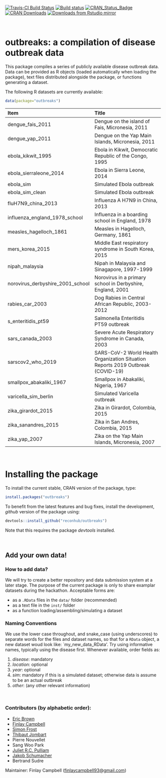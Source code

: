 [![Travis-CI Build Status](https://travis-ci.org/reconhub/outbreaks.svg?branch=master)](https://travis-ci.org/reconhub/outbreaks)
[![Build status](https://ci.appveyor.com/api/projects/status/62gcky08onmr69x8/branch/master?svg=true)](https://ci.appveyor.com/project/thibautjombart/outbreaks/branch/master)
[![CRAN_Status_Badge](http://www.r-pkg.org/badges/version/outbreaks)](https://cran.r-project.org/package=outbreaks)
[![CRAN Downloads](https://cranlogs.r-pkg.org/badges/outbreaks)](https://cran.r-project.org/package=outbreaks)
[![Downloads from Rstudio mirror](https://cranlogs.r-pkg.org/badges/grand-total/outbreaks)](http://www.r-pkg.org/pkg/outbreaks)

<br>

# outbreaks: a compilation of disease outbreak data

This package compiles a series of publicly available disease outbreak data.
Data can be provided as R objects (loaded automatically when loading the package), text files distributed alongside the package, or functions generating a dataset.

The following R datasets are currently available:



```r
data(package="outbreaks")
```



|Item                             |Title                                                                           |
|:--------------------------------|:-------------------------------------------------------------------------------|
|dengue_fais_2011                 |Dengue on the island of Fais, Micronesia, 2011                                  |
|dengue_yap_2011                  |Dengue on the Yap Main Islands, Micronesia, 2011                                |
|ebola_kikwit_1995                |Ebola in Kikwit, Democratic Republic of the Congo, 1995                         |
|ebola_sierraleone_2014           |Ebola in Sierra Leone, 2014                                                     |
|ebola_sim                        |Simulated Ebola outbreak                                                        |
|ebola_sim_clean                  |Simulated Ebola outbreak                                                        |
|fluH7N9_china_2013               |Influenza A H7N9 in China, 2013                                                 |
|influenza_england_1978_school    |Influenza in a boarding school in England, 1978                                 |
|measles_hagelloch_1861           |Measles in Hagelloch, Germany, 1861                                             |
|mers_korea_2015                  |Middle East respiratory syndrome in South Korea, 2015                           |
|nipah_malaysia                   |Nipah in Malaysia and Sinagapore, 1997-1999                                     |
|norovirus_derbyshire_2001_school |Norovirus in a primary school in Derbyshire, England, 2001                      |
|rabies_car_2003                  |Dog Rabies in Central African Republic, 2003-2012                               |
|s_enteritidis_pt59               |Salmonella Enteritidis PT59 outbreak                                            |
|sars_canada_2003                 |Severe Acute Respiratory Syndrome in Canada, 2003                               |
|sarscov2_who_2019                |SARS-CoV-2 World Health Organization Situation Reports 2019 Outbreak (COVID-19) |
|smallpox_abakaliki_1967          |Smallpox in Abakaliki, Nigeria, 1967                                            |
|varicella_sim_berlin             |Simulated Varicella outbreak                                                    |
|zika_girardot_2015               |Zika in Girardot, Colombia, 2015                                                |
|zika_sanandres_2015              |Zika in San Andres, Colombia, 2015                                              |
|zika_yap_2007                    |Zika on the Yap Main Islands, Micronesia, 2007                                  |


<br>

# Installing the package

To install the current stable, CRAN version of the package, type:

```r
install.packages("outbreaks")
```

To benefit from the latest features and bug fixes, install the development, *github* version of the package using:

```r
devtools::install_github("reconhub/outbreaks")
```

Note that this requires the package *devtools* installed.



<br>

## Add your own data!

### How to add data?
We will try to create a better repository and data submission system at a later stage.
The purpose of the current package is only to share examplar datasets during the hackathon.
Acceptable forms are:
- as a `.RData` files in the `data/` folder (recommended)
- as a text file in the `inst/` folder
- as a function loading/assembling/simulating a dataset

### Naming Conventions
We use the lower case throughout, and snake_case (using underscores) to separate words for the files and dataset names, so that for a `RData` object, a new dataset woud look like: `my_new_data_RData'. Try using informative names, typically using the disease first. Whenever available, order fields as:
   1. *disease*: mandatory
   2. *location*: optional
   3. *year*: optional
   4. *sim*: mandatory if this is a simulated dataset; otherwise data is assume to be an actual outbreak
   5. *other*: (any other relevant information)


<br>

### Contributors (by alphabetic order):
- [Eric Brown](https://github.com/eebrown)
- [Finlay Campbell](https://github.com/finlaycampbell)
- [Simon Frost](https://github.com/sdwfrost)
- [Thibaut Jombart](https://github.com/thibautjombart)
- Pierre Nouvellet
- Sang Woo Park
- [Juliet R.C. Pulliam](https://github.com/jrcpulliam)
- [Jakob Schumacher](https://github.com/jakobschumacher)
- Bertrand Sudre

Maintainer: Finlay Campbell (finlaycampbell93@gmail.com)
